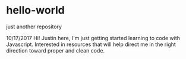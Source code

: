 # hello-world
just another repository

10/17/2017
Hi!
Justin here, I'm just getting started learning to code with Javascript.
Interested in resources that will help direct me in the right direction toward proper and clean code.
